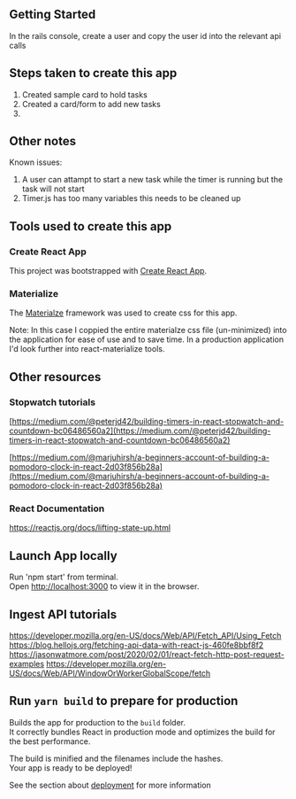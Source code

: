 ## Getting Started
In the rails console, create a user and copy the user id into the relevant api calls

## Steps taken to create this app
1. Created sample card to hold tasks
2. Created a card/form to add new tasks
3. 

## Other notes
Known issues: <br />
1. A user can attampt to start a new task while the timer is running but the task will not start
2. Timer.js has too many variables this needs to be cleaned up

## Tools used to create this app

### Create React App
This project was bootstrapped with [Create React App](https://github.com/facebook/create-react-app).

### Materialize 

The [Materialze](https://materializecss.com/buttons.html) framework was used to create css for this app.<br />

Note: In this case I coppied the entire materialze css file (un-minimized) into the application for ease of use and to save time.  In a production application I'd look further into react-materialize tools.

## Other resources

### Stopwatch tutorials

[https://medium.com/@peterjd42/building-timers-in-react-stopwatch-and-countdown-bc06486560a2](https://medium.com/@peterjd42/building-timers-in-react-stopwatch-and-countdown-bc06486560a2) <br />

[https://medium.com/@marjuhirsh/a-beginners-account-of-building-a-pomodoro-clock-in-react-2d03f856b28a](https://medium.com/@marjuhirsh/a-beginners-account-of-building-a-pomodoro-clock-in-react-2d03f856b28a)

### React Documentation
https://reactjs.org/docs/lifting-state-up.html

## Launch App locally

Run 'npm start' from terminal. <br />
Open [http://localhost:3000](http://localhost:3000) to view it in the browser.

## Ingest API tutorials

https://developer.mozilla.org/en-US/docs/Web/API/Fetch_API/Using_Fetch
https://blog.hellojs.org/fetching-api-data-with-react-js-460fe8bbf8f2
https://jasonwatmore.com/post/2020/02/01/react-fetch-http-post-request-examples
https://developer.mozilla.org/en-US/docs/Web/API/WindowOrWorkerGlobalScope/fetch



## Run `yarn build` to prepare for production

Builds the app for production to the `build` folder.<br />
It correctly bundles React in production mode and optimizes the build for the best performance.

The build is minified and the filenames include the hashes.<br />
Your app is ready to be deployed!

See the section about [deployment](https://facebook.github.io/create-react-app/docs/deployment) for more information